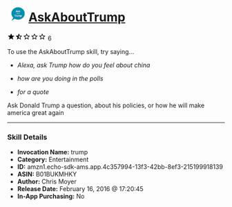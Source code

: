 # &nbsp;<img src="skill_icon" alt="AskAboutTrump icon" width="36"> [AskAboutTrump](http://alexa.amazon.com/#skills/amzn1.echo-sdk-ams.app.4c357994-13f3-42bb-8ef3-215199918139)
![1.4 stars](../../images/ic_star_black_18dp_1x.png)![1.4 stars](../../images/ic_star_half_black_18dp_1x.png)![1.4 stars](../../images/ic_star_border_black_18dp_1x.png)![1.4 stars](../../images/ic_star_border_black_18dp_1x.png)![1.4 stars](../../images/ic_star_border_black_18dp_1x.png) 6

To use the AskAboutTrump skill, try saying...

* *Alexa, ask Trump how do you feel about china*

* *how are you doing in the polls*

* *for a quote*

Ask Donald Trump a question, about his policies, or how he will make america great again

***

### Skill Details

* **Invocation Name:** trump
* **Category:** Entertainment
* **ID:** amzn1.echo-sdk-ams.app.4c357994-13f3-42bb-8ef3-215199918139
* **ASIN:** B01BUKMHKY
* **Author:** Chris Moyer
* **Release Date:** February 16, 2016 @ 17:20:45
* **In-App Purchasing:** No
